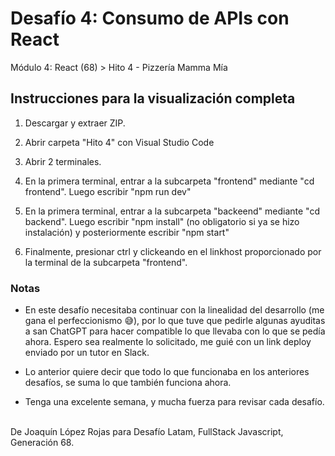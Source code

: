 <h1>Desafío 4: Consumo de APIs con React</h1>
<p>Módulo 4: React (68) > Hito 4 - Pizzería Mamma Mía</p>

<h2>Instrucciones para la visualización completa</h2>

<ol>
 <li><p>Descargar y extraer ZIP.</p></li>
 <li><p>Abrir carpeta "Hito 4" con Visual Studio Code</p></li>
 <li><p>Abrir 2 terminales. </p></li>
 <li><p>En la primera terminal, entrar a la subcarpeta "frontend" mediante "cd frontend". Luego escribir "npm run dev"</p></li>
 <li><p>En la primera terminal, entrar a la subcarpeta "backeend" mediante "cd backend". Luego escribir "npm install" (no obligatorio si ya se hizo instalación) y posteriormente escribir "npm start"</p></li>
 <li><p>Finalmente, presionar ctrl y clickeando en el linkhost proporcionado por la terminal de la subcarpeta "frontend".</p></li>
</ol>


<h3>Notas</h3>
<ul>
 <li><p>En este desafío necesitaba continuar con la linealidad del desarrollo (me gana el perfeccionismo 😅), por lo que tuve que pedirle algunas ayuditas a san ChatGPT para hacer compatible lo que llevaba con lo que se pedía ahora. Espero sea realmente lo solicitado, me guié con un link deploy enviado por un tutor en Slack.</p></li>
  <li><p>Lo anterior quiere decir que todo lo que funcionaba en los anteriores desafíos, se suma lo que también funciona ahora.</p></li>
  <li><p>Tenga una excelente semana, y mucha fuerza para revisar cada desafío.</p></li>
</ul>

<p><br>De Joaquín López Rojas para Desafío Latam, FullStack Javascript, Generación 68.</p>







 

